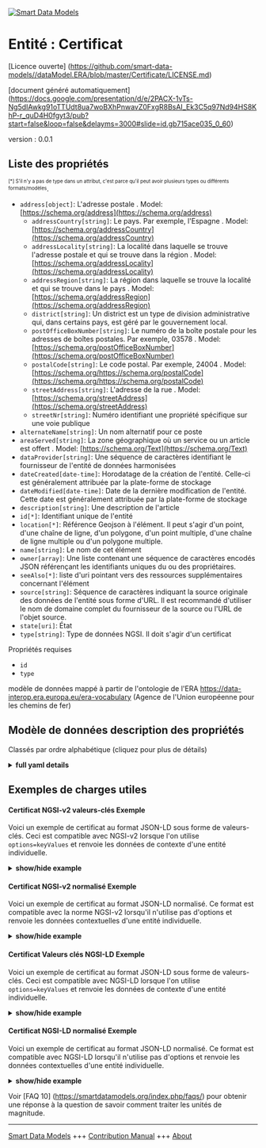 <!-- 10-Header -->    
[![Smart Data Models](https://smartdatamodels.org/wp-content/uploads/2022/01/SmartDataModels_logo.png "Logo")](https://smartdatamodels.org)    
Entité : Certificat    
===================<!-- /10-Header -->    
<!-- 15-License -->    
[Licence ouverte] (https://github.com/smart-data-models//dataModel.ERA/blob/master/Certificate/LICENSE.md)    
[document généré automatiquement] (https://docs.google.com/presentation/d/e/2PACX-1vTs-Ng5dIAwkg91oTTUdt8ua7woBXhPnwavZ0FxgR8BsAI_Ek3C5q97Nd94HS8KhP-r_quD4H0fgyt3/pub?start=false&loop=false&delayms=3000#slide=id.gb715ace035_0_60)    
<!-- /15-License -->    
<!-- 20-Description -->    
version : 0.0.1    
<!-- /20-Description -->    
<!-- 30-PropertiesList -->    
## Liste des propriétés    
<sup><sub>[*] S'il n'y a pas de type dans un attribut, c'est parce qu'il peut avoir plusieurs types ou différents formats/modèles</sub></sup>.    
- `address[object]`: L'adresse postale  . Model: [https://schema.org/address](https://schema.org/address)	- `addressCountry[string]`: Le pays. Par exemple, l'Espagne  . Model: [https://schema.org/addressCountry](https://schema.org/addressCountry)    
	- `addressLocality[string]`: La localité dans laquelle se trouve l'adresse postale et qui se trouve dans la région  . Model: [https://schema.org/addressLocality](https://schema.org/addressLocality)    
	- `addressRegion[string]`: La région dans laquelle se trouve la localité et qui se trouve dans le pays  . Model: [https://schema.org/addressRegion](https://schema.org/addressRegion)    
	- `district[string]`: Un district est un type de division administrative qui, dans certains pays, est géré par le gouvernement local.      
	- `postOfficeBoxNumber[string]`: Le numéro de la boîte postale pour les adresses de boîtes postales. Par exemple, 03578  . Model: [https://schema.org/postOfficeBoxNumber](https://schema.org/postOfficeBoxNumber)    
	- `postalCode[string]`: Le code postal. Par exemple, 24004  . Model: [https://schema.org/https://schema.org/postalCode](https://schema.org/https://schema.org/postalCode)    
	- `streetAddress[string]`: L'adresse de la rue  . Model: [https://schema.org/streetAddress](https://schema.org/streetAddress)    
	- `streetNr[string]`: Numéro identifiant une propriété spécifique sur une voie publique      
- `alternateName[string]`: Un nom alternatif pour ce poste  - `areaServed[string]`: La zone géographique où un service ou un article est offert  . Model: [https://schema.org/Text](https://schema.org/Text)- `dataProvider[string]`: Une séquence de caractères identifiant le fournisseur de l'entité de données harmonisées  - `dateCreated[date-time]`: Horodatage de la création de l'entité. Celle-ci est généralement attribuée par la plate-forme de stockage  - `dateModified[date-time]`: Date de la dernière modification de l'entité. Cette date est généralement attribuée par la plate-forme de stockage  - `description[string]`: Une description de l'article  - `id[*]`: Identifiant unique de l'entité  - `location[*]`: Référence Geojson à l'élément. Il peut s'agir d'un point, d'une chaîne de ligne, d'un polygone, d'un point multiple, d'une chaîne de ligne multiple ou d'un polygone multiple.  - `name[string]`: Le nom de cet élément  - `owner[array]`: Une liste contenant une séquence de caractères encodés JSON référençant les identifiants uniques du ou des propriétaires.  - `seeAlso[*]`: liste d'uri pointant vers des ressources supplémentaires concernant l'élément  - `source[string]`: Séquence de caractères indiquant la source originale des données de l'entité sous forme d'URL. Il est recommandé d'utiliser le nom de domaine complet du fournisseur de la source ou l'URL de l'objet source.  - `state[uri]`: État  - `type[string]`: Type de données NGSI. Il doit s'agir d'un certificat  <!-- /30-PropertiesList -->    
<!-- 35-RequiredProperties -->    
Propriétés requises    
- `id`  - `type`  <!-- /35-RequiredProperties -->    
<!-- 40-RequiredProperties -->    
modèle de données mappé à partir de l'ontologie de l'ERA https://data-interop.era.europa.eu/era-vocabulary (Agence de l'Union européenne pour les chemins de fer)    
<!-- /40-RequiredProperties -->    
<!-- 50-DataModelHeader -->    
## Modèle de données description des propriétés    
Classés par ordre alphabétique (cliquez pour plus de détails)    
<!-- /50-DataModelHeader -->    
<!-- 60-ModelYaml -->    
<details><summary><strong>full yaml details</strong></summary>      
```yaml    
Certificate:      
  description: ""      
  properties:      
    address:      
      description: The mailing address      
      properties:      
        addressCountry:      
          description: 'The country. For example, Spain'      
          type: string      
          x-ngsi:      
            model: https://schema.org/addressCountry      
            type: Property      
        addressLocality:      
          description: 'The locality in which the street address is, and which is in the region'      
          type: string      
          x-ngsi:      
            model: https://schema.org/addressLocality      
            type: Property      
        addressRegion:      
          description: 'The region in which the locality is, and which is in the country'      
          type: string      
          x-ngsi:      
            model: https://schema.org/addressRegion      
            type: Property      
        district:      
          description: 'A district is a type of administrative division that, in some countries, is managed by the local government'      
          type: string      
          x-ngsi:      
            type: Property      
        postOfficeBoxNumber:      
          description: 'The post office box number for PO box addresses. For example, 03578'      
          type: string      
          x-ngsi:      
            model: https://schema.org/postOfficeBoxNumber      
            type: Property      
        postalCode:      
          description: 'The postal code. For example, 24004'      
          type: string      
          x-ngsi:      
            model: https://schema.org/https://schema.org/postalCode      
            type: Property      
        streetAddress:      
          description: The street address      
          type: string      
          x-ngsi:      
            model: https://schema.org/streetAddress      
            type: Property      
        streetNr:      
          description: Number identifying a specific property on a public street      
          type: string      
          x-ngsi:      
            type: Property      
      type: object      
      x-ngsi:      
        model: https://schema.org/address      
        type: Property      
    alternateName:      
      description: An alternative name for this item      
      type: string      
      x-ngsi:      
        type: Property      
    areaServed:      
      description: The geographic area where a service or offered item is provided      
      type: string      
      x-ngsi:      
        model: https://schema.org/Text      
        type: Property      
    dataProvider:      
      description: A sequence of characters identifying the provider of the harmonised data entity      
      type: string      
      x-ngsi:      
        type: Property      
    dateCreated:      
      description: Entity creation timestamp. This will usually be allocated by the storage platform      
      format: date-time      
      type: string      
      x-ngsi:      
        type: Property      
    dateModified:      
      description: Timestamp of the last modification of the entity. This will usually be allocated by the storage platform      
      format: date-time      
      type: string      
      x-ngsi:      
        type: Property      
    description:      
      description: A description of this item      
      type: string      
      x-ngsi:      
        type: Property      
    id:      
      anyOf:      
        - description: Identifier format of any NGSI entity      
          maxLength: 256      
          minLength: 1      
          pattern: ^[\w\-\.\{\}\$\+\*\[\]`|~^@!,:\\]+$      
          type: string      
          x-ngsi:      
            type: Property      
        - description: Identifier format of any NGSI entity      
          format: uri      
          type: string      
          x-ngsi:      
            type: Property      
      description: Unique identifier of the entity      
      x-ngsi:      
        type: Property      
    location:      
      description: 'Geojson reference to the item. It can be Point, LineString, Polygon, MultiPoint, MultiLineString or MultiPolygon'      
      oneOf:      
        - description: Geojson reference to the item. Point      
          properties:      
            bbox:      
              items:      
                type: number      
              minItems: 4      
              type: array      
            coordinates:      
              items:      
                type: number      
              minItems: 2      
              type: array      
            type:      
              enum:      
                - Point      
              type: string      
          required:      
            - type      
            - coordinates      
          title: GeoJSON Point      
          type: object      
          x-ngsi:      
            type: GeoProperty      
        - description: Geojson reference to the item. LineString      
          properties:      
            bbox:      
              items:      
                type: number      
              minItems: 4      
              type: array      
            coordinates:      
              items:      
                items:      
                  type: number      
                minItems: 2      
                type: array      
              minItems: 2      
              type: array      
            type:      
              enum:      
                - LineString      
              type: string      
          required:      
            - type      
            - coordinates      
          title: GeoJSON LineString      
          type: object      
          x-ngsi:      
            type: GeoProperty      
        - description: Geojson reference to the item. Polygon      
          properties:      
            bbox:      
              items:      
                type: number      
              minItems: 4      
              type: array      
            coordinates:      
              items:      
                items:      
                  items:      
                    type: number      
                  minItems: 2      
                  type: array      
                minItems: 4      
                type: array      
              type: array      
            type:      
              enum:      
                - Polygon      
              type: string      
          required:      
            - type      
            - coordinates      
          title: GeoJSON Polygon      
          type: object      
          x-ngsi:      
            type: GeoProperty      
        - description: Geojson reference to the item. MultiPoint      
          properties:      
            bbox:      
              items:      
                type: number      
              minItems: 4      
              type: array      
            coordinates:      
              items:      
                items:      
                  type: number      
                minItems: 2      
                type: array      
              type: array      
            type:      
              enum:      
                - MultiPoint      
              type: string      
          required:      
            - type      
            - coordinates      
          title: GeoJSON MultiPoint      
          type: object      
          x-ngsi:      
            type: GeoProperty      
        - description: Geojson reference to the item. MultiLineString      
          properties:      
            bbox:      
              items:      
                type: number      
              minItems: 4      
              type: array      
            coordinates:      
              items:      
                items:      
                  items:      
                    type: number      
                  minItems: 2      
                  type: array      
                minItems: 2      
                type: array      
              type: array      
            type:      
              enum:      
                - MultiLineString      
              type: string      
          required:      
            - type      
            - coordinates      
          title: GeoJSON MultiLineString      
          type: object      
          x-ngsi:      
            type: GeoProperty      
        - description: Geojson reference to the item. MultiLineString      
          properties:      
            bbox:      
              items:      
                type: number      
              minItems: 4      
              type: array      
            coordinates:      
              items:      
                items:      
                  items:      
                    items:      
                      type: number      
                    minItems: 2      
                    type: array      
                  minItems: 4      
                  type: array      
                type: array      
              type: array      
            type:      
              enum:      
                - MultiPolygon      
              type: string      
          required:      
            - type      
            - coordinates      
          title: GeoJSON MultiPolygon      
          type: object      
          x-ngsi:      
            type: GeoProperty      
      x-ngsi:      
        type: GeoProperty      
    name:      
      description: The name of this item      
      type: string      
      x-ngsi:      
        type: Property      
    owner:      
      description: A List containing a JSON encoded sequence of characters referencing the unique Ids of the owner(s)      
      items:      
        anyOf:      
          - description: Identifier format of any NGSI entity      
            maxLength: 256      
            minLength: 1      
            pattern: ^[\w\-\.\{\}\$\+\*\[\]`|~^@!,:\\]+$      
            type: string      
            x-ngsi:      
              type: Property      
          - description: Identifier format of any NGSI entity      
            format: uri      
            type: string      
            x-ngsi:      
              type: Property      
        description: Unique identifier of the entity      
        x-ngsi:      
          type: Property      
      type: array      
      x-ngsi:      
        type: Property      
    seeAlso:      
      description: list of uri pointing to additional resources about the item      
      oneOf:      
        - items:      
            format: uri      
            type: string      
          minItems: 1      
          type: array      
        - format: uri      
          type: string      
      x-ngsi:      
        type: Property      
    source:      
      description: 'A sequence of characters giving the original source of the entity data as a URL. Recommended to be the fully qualified domain name of the source provider, or the URL to the source object'      
      type: string      
      x-ngsi:      
        type: Property      
    state:      
      description: State      
      format: uri      
      type: string      
      x-ngsi:      
        type: Relationship      
    type:      
      description: NGSI data type. It has to be Certificate      
      enum:      
        - Certificate      
      type: string      
      x-ngsi:      
        type: Property      
  required:      
    - id      
    - type      
  type: object      
  x-derived-from: http://data.europa.eu/949/Certificate      
  x-disclaimer: 'Redistribution and use in source and binary forms, with or without modification, are permitted  provided that the license conditions are met. Copyleft (c) 2023 Contributors to Smart Data Models Program'      
  x-license-url: https://github.com/smart-data-models/dataModel.ERA/blob/master/Certificate/LICENSE.md      
  x-model-schema: https://smart-data-models.github.io/dataModel.ERA/Certificate/schema.json      
  x-model-tags: 'ERA vocabulary, railway, train'      
  x-version: 0.0.1      
```    
</details>      
<!-- /60-ModelYaml -->    
<!-- 70-MiddleNotes -->    
<!-- /70-MiddleNotes -->    
<!-- 80-Examples -->    
## Exemples de charges utiles    
#### Certificat NGSI-v2 valeurs-clés Exemple    
Voici un exemple de certificat au format JSON-LD sous forme de valeurs-clés. Ceci est compatible avec NGSI-v2 lorsque l'on utilise `options=keyValues` et renvoie les données de contexte d'une entité individuelle.    
<details><summary><strong>show/hide example</strong></summary>      
```json  
{  
  "id": "urn:ngsi-ld:Certificate:id:OEMR:38840161",  
  "dateCreated": "2000-01-17T20:24:29Z",  
  "dateModified": "2014-02-03T22:13:34Z",  
  "source": "Strategy there certainly federal. Risk manager carry shoulder only long.",  
  "name": "Across him eight property help. Beat federal dream conference score special deal accept.",  
  "alternateName": "Heart beat fine nice identify. Wide usually me in painting tough entire.",  
  "description": "Section employee few. Decision prevent easy.",  
  "dataProvider": "Talk necessary run score recent. Expert seem money concern shoulder goal. Recognize camera state want across mind his.",  
  "owner": [  
    "urn:ngsi-ld:Certificate:items:ZTPB:96026524",  
    "urn:ngsi-ld:Certificate:items:MZYH:89260401"  
  ],  
  "seeAlso": [  
    "urn:ngsi-ld:Certificate:items:LMJQ:88266844"  
  ],  
  "location": {  
    "type": "Point",  
    "coordinates": [  
      -52.637063,  
      23.558812  
    ]  
  },  
  "address": {  
    "streetAddress": "Modern society station campaign. Important through to discover guess. Someone consider entire li",  
    "addressLocality": "Firm art goal mind as include. Visit memory leg care probably because commercial how.",  
    "addressRegion": "Success right poor each near foot. At without shake main current strategy. Stand along stuff keep coach tow",  
    "addressCountry": "Wrong fall write onto forget. Air hard quality. Rise try blue either s",  
    "postalCode": "Point structure evening policy here. Use talk pressure democratic want.",  
    "postOfficeBoxNumber": "Cell board else course always recent. Property almost serve before.",  
    "streetNr": "Special shake soldier bed include. Thus doctor political blue even girl.",  
    "district": "Accept west participant suggest whatever feel later. Rule deep owner."  
  },  
  "areaServed": "Allow whole live analysis defense million strategy real. Bed chance different attention community protect. Government thus build ",  
  "type": "Certificate",  
  "state": "urn:ngsi-ld:Certificate:state:KHMM:25466110"  
}  
```  
</details>    
#### Certificat NGSI-v2 normalisé Exemple    
Voici un exemple de certificat au format JSON-LD normalisé. Ce format est compatible avec la norme NGSI-v2 lorsqu'il n'utilise pas d'options et renvoie les données contextuelles d'une entité individuelle.    
<details><summary><strong>show/hide example</strong></summary>      
```json  
{  
  "id": "urn:ngsi-ld:Certificate:id:OEMR:38840161",  
  "dateCreated": {  
    "type": "DateTime",  
    "value": "2000-01-17T20:24:29Z"  
  },  
  "dateModified": {  
    "type": "DateTime",  
    "value": "2014-02-03T22:13:34Z"  
  },  
  "source": {  
    "type": "Text",  
    "value": "Strategy there certainly federal. Risk manager carry shoulder only long."  
  },  
  "name": {  
    "type": "Text",  
    "value": "Across him eight property help. Beat federal dream conference score special deal accept."  
  },  
  "alternateName": {  
    "type": "Text",  
    "value": "Heart beat fine nice identify. Wide usually me in painting tough entire."  
  },  
  "description": {  
    "type": "Text",  
    "value": "Section employee few. Decision prevent easy."  
  },  
  "dataProvider": {  
    "type": "Text",  
    "value": "Talk necessary run score recent. Expert seem money concern shoulder goal. Recognize camera state want across mind his."  
  },  
  "owner": {  
    "type": "StructuredValue",  
    "value": [  
      "urn:ngsi-ld:Certificate:items:ZTPB:96026524",  
      "urn:ngsi-ld:Certificate:items:MZYH:89260401"  
    ]  
  },  
  "seeAlso": {  
    "type": "StructuredValue",  
    "value": [  
      "urn:ngsi-ld:Certificate:items:LMJQ:88266844"  
    ]  
  },  
  "location": {  
    "type": "geo:json",  
    "value": {  
      "type": "Point",  
      "coordinates": [  
        -52.637063,  
        23.558812  
      ]  
    }  
  },  
  "address": {  
    "type": "StructuredValue",  
    "value": {  
      "streetAddress": "Modern society station campaign. Important through to discover guess. Someone consider entire li",  
      "addressLocality": "Firm art goal mind as include. Visit memory leg care probably because commercial how.",  
      "addressRegion": "Success right poor each near foot. At without shake main current strategy. Stand along stuff keep coach tow",  
      "addressCountry": "Wrong fall write onto forget. Air hard quality. Rise try blue either s",  
      "postalCode": "Point structure evening policy here. Use talk pressure democratic want.",  
      "postOfficeBoxNumber": "Cell board else course always recent. Property almost serve before.",  
      "streetNr": "Special shake soldier bed include. Thus doctor political blue even girl.",  
      "district": "Accept west participant suggest whatever feel later. Rule deep owner."  
    }  
  },  
  "areaServed": {  
    "type": "Text",  
    "value": "Allow whole live analysis defense million strategy real. Bed chance different attention community protect. Government thus build "  
  },  
  "type": "Certificate",  
  "state": {  
    "type": "Text",  
    "value": "urn:ngsi-ld:Certificate:state:KHMM:25466110"  
  }  
}  
```  
</details>    
#### Certificat Valeurs clés NGSI-LD Exemple    
Voici un exemple de certificat au format JSON-LD sous forme de valeurs-clés. Ceci est compatible avec NGSI-LD lorsque l'on utilise `options=keyValues` et renvoie les données de contexte d'une entité individuelle.    
<details><summary><strong>show/hide example</strong></summary>      
```json  
{  
  "id": "urn:ngsi-ld:Certificate:id:OEMR:38840161",  
  "dateCreated": "2000-01-17T20:24:29Z",  
  "dateModified": "2014-02-03T22:13:34Z",  
  "source": "Strategy there certainly federal. Risk manager carry shoulder only long.",  
  "name": "Across him eight property help. Beat federal dream conference score special deal accept.",  
  "alternateName": "Heart beat fine nice identify. Wide usually me in painting tough entire.",  
  "description": "Section employee few. Decision prevent easy.",  
  "dataProvider": "Talk necessary run score recent. Expert seem money concern shoulder goal. Recognize camera state want across mind his.",  
  "owner": [  
    "urn:ngsi-ld:Certificate:items:ZTPB:96026524",  
    "urn:ngsi-ld:Certificate:items:MZYH:89260401"  
  ],  
  "seeAlso": [  
    "urn:ngsi-ld:Certificate:items:LMJQ:88266844"  
  ],  
  "location": {  
    "type": "Point",  
    "coordinates": [  
      -52.637063,  
      23.558812  
    ]  
  },  
  "address": {  
    "streetAddress": "Modern society station campaign. Important through to discover guess. Someone consider entire li",  
    "addressLocality": "Firm art goal mind as include. Visit memory leg care probably because commercial how.",  
    "addressRegion": "Success right poor each near foot. At without shake main current strategy. Stand along stuff keep coach tow",  
    "addressCountry": "Wrong fall write onto forget. Air hard quality. Rise try blue either s",  
    "postalCode": "Point structure evening policy here. Use talk pressure democratic want.",  
    "postOfficeBoxNumber": "Cell board else course always recent. Property almost serve before.",  
    "streetNr": "Special shake soldier bed include. Thus doctor political blue even girl.",  
    "district": "Accept west participant suggest whatever feel later. Rule deep owner."  
  },  
  "areaServed": "Allow whole live analysis defense million strategy real. Bed chance different attention community protect. Government thus build ",  
  "type": "Certificate",  
  "state": "urn:ngsi-ld:Certificate:state:KHMM:25466110",  
  "@context": [  
    "https://raw.githubusercontent.com/smart-data-models/dataModel.ERA/master/context.jsonld"  
  ]  
}  
```  
</details>    
#### Certificat NGSI-LD normalisé Exemple    
Voici un exemple de certificat au format JSON-LD normalisé. Ce format est compatible avec NGSI-LD lorsqu'il n'utilise pas d'options et renvoie les données contextuelles d'une entité individuelle.    
<details><summary><strong>show/hide example</strong></summary>      
```json  
{  
  "id": "urn:ngsi-ld:Certificate:id:FQIG:83987629",  
  "dateCreated": {  
    "type": "Property",  
    "value": {  
      "@type": "DateTime",  
      "@value": "2001-08-13T18:45:46Z"  
    }  
  },  
  "dateModified": {  
    "type": "Property",  
    "value": {  
      "@type": "DateTime",  
      "@value": "1990-10-25T01:23:48Z"  
    }  
  },  
  "source": {  
    "type": "Property",  
    "value": "Teach interview sens"  
  },  
  "name": {  
    "type": "Property",  
    "value": "My away establish push woman none. She once man knowledge question enjoy suddenly. Left lay treatment local agent. Record former deal h"  
  },  
  "alternateName": {  
    "type": "Property",  
    "value": "Treat decide hospital doo"  
  },  
  "description": {  
    "type": "Property",  
    "value": "Site before adult Democrat computer. Mrs at hair small trial arrive picture."  
  },  
  "dataProvider": {  
    "type": "Property",  
    "value": "Individual "  
  },  
  "owner": {  
    "type": "Property",  
    "value": [  
      "urn:ngsi-ld:Certificate:items:XJAQ:41164811",  
      "urn:ngsi-ld:Certificate:items:ALDM:78818333"  
    ]  
  },  
  "seeAlso": {  
    "type": "Property",  
    "value": [  
      "urn:ngsi-ld:Certificate:items:TYPY:58686784"  
    ]  
  },  
  "location": {  
    "type": "Property",  
    "value": {  
      "type": "Point",  
      "coordinates": [  
        -19.9646155,  
        -63.326103  
      ]  
    }  
  },  
  "address": {  
    "type": "Property",  
    "value": {  
      "streetAddress": "Measure defense government. Move",  
      "addressLocality": "Chair fund always official production.",  
      "addressRegion": "Lawyer yeah skill without interview teach address. Quality magazine stand make. Community tough field despite during.",  
      "addressCountry": "Beyond discuss health continue.",  
      "postalCode": "Size song pattern capital plan. Part own break most none.",  
      "postOfficeBoxNumber": "Find degree what fall news. Husband new agreement str",  
      "streetNr": "White share make game perhaps also ago. Teach discussion teach talk.",  
      "district": "Team perform people rise. Attack far add. East card traditional mouth range."  
    }  
  },  
  "areaServed": {  
    "type": "Property",  
    "value": "Fill part form so necessary back. Accept color community "  
  },  
  "type": "Certificate",  
  "state": {  
    "type": "Relationship",  
    "object": "urn:ngsi-ld:Certificate:state:HXAA:38754798"  
  },  
  "@context": [  
    "https://raw.githubusercontent.com/smart-data-models/dataModel.ERA/master/context.jsonld"  
  ]  
}  
```  
</details><!-- /80-Examples -->    
<!-- 90-FooterNotes -->    
<!-- /90-FooterNotes -->    
<!-- 95-Units -->    
Voir [FAQ 10] (https://smartdatamodels.org/index.php/faqs/) pour obtenir une réponse à la question de savoir comment traiter les unités de magnitude.    
<!-- /95-Units -->    
<!-- 97-LastFooter -->    
---    
[Smart Data Models](https://smartdatamodels.org) +++ [Contribution Manual](https://bit.ly/contribution_manual) +++ [About](https://bit.ly/Introduction_SDM)<!-- /97-LastFooter -->    
